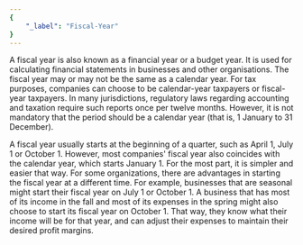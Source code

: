 ```yaml
---
{
	"_label": "Fiscal-Year"
}
---
```


A fiscal year is also known as a financial year or a budget year. It is used for calculating financial statements in businesses and other organisations. The fiscal year may or may not be the same as a calendar year. For tax purposes, companies can choose to be calendar-year taxpayers or fiscal-year taxpayers.  In many jurisdictions, regulatory laws regarding accounting and taxation require such reports once per twelve months. However, it is not mandatory that the period should be  a calendar year (that is, 1 January to 31 December).

A fiscal year usually starts at the beginning of a quarter, such as April 1, July 1 or October 1. However, most companies' fiscal year also coincides with the calendar year, which starts January 1. For the most part, it is simpler and easier that way. For some organizations, there are advantages in starting the fiscal year at a different time. For example, businesses that are seasonal might start their fiscal year on July 1 or October 1. A business that has most of its income in the fall and most of its expenses in the spring might also choose to start its fiscal year on October 1. That way, they know what their income will be for that year, and can adjust their expenses to maintain their desired profit margins.

